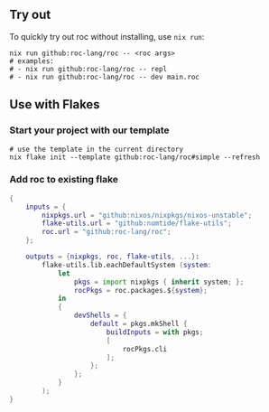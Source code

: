 ## Try out

To quickly try out roc without installing, use `nix run`:
```shell
nix run github:roc-lang/roc -- <roc args>
# examples:
# - nix run github:roc-lang/roc -- repl
# - nix run github:roc-lang/roc -- dev main.roc
```

## Use with Flakes


### Start your project with our template

```shell
# use the template in the current directory
nix flake init --template github:roc-lang/roc#simple --refresh
```

### Add roc to existing flake
```nix
{
    inputs = {
        nixpkgs.url = "github:nixos/nixpkgs/nixos-unstable";
        flake-utils.url = "github:numtide/flake-utils";
        roc.url = "github:roc-lang/roc";
    };

    outputs = {nixpkgs, roc, flake-utils, ...}:
        flake-utils.lib.eachDefaultSystem (system:
            let
                pkgs = import nixpkgs { inherit system; };
                rocPkgs = roc.packages.${system};
            in
            {
                devShells = {
                    default = pkgs.mkShell {
                        buildInputs = with pkgs;
                        [
                            rocPkgs.cli
                        ];
                    };
                };
            }
        );
}
```
